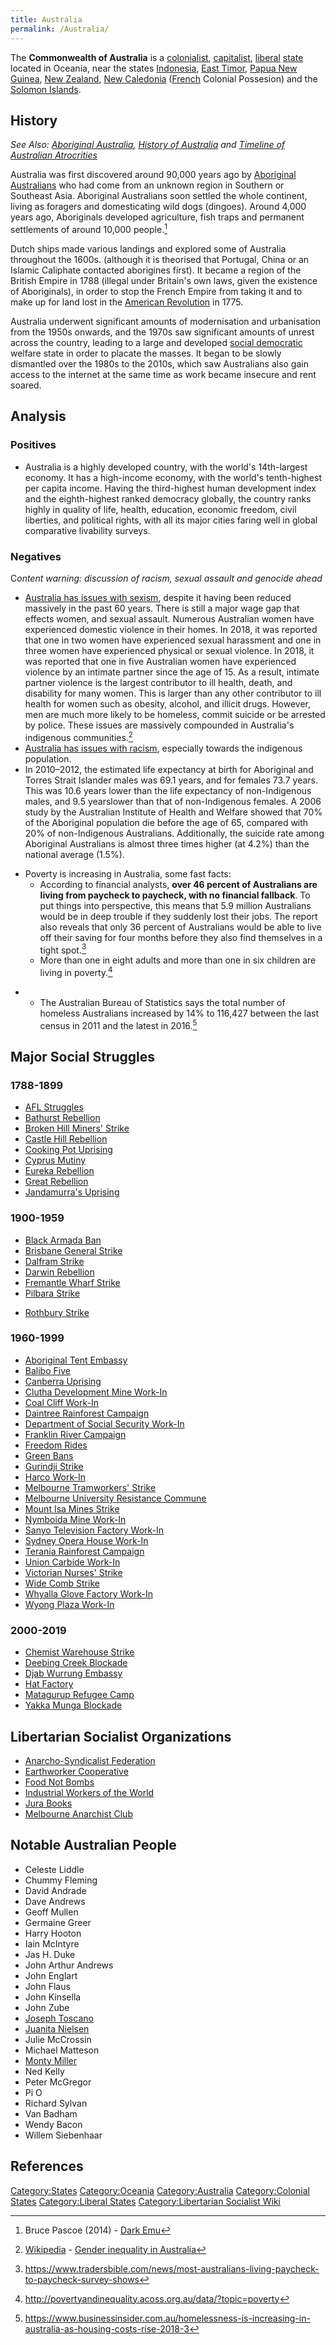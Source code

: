 ```yaml
---
title: Australia
permalink: /Australia/
---
```


The **Commonwealth of Australia** is a
[colonialist](Colonialism "wikilink"),
[capitalist](Capitalism "wikilink"), [liberal](Liberalism "wikilink")
[state](List_of_States "wikilink") located in Oceania, near the states
[Indonesia](Indonesia "wikilink"), [East
Timor](Democratic_Republic_of_Timor-Leste "wikilink"), [Papua New
Guinea](Papua_New_Guinea "wikilink"), [New
Zealand](New_Zealand "wikilink"), [New
Caledonia](New_Caledonia "wikilink") ([French](France "wikilink")
Colonial Possesion) and the [Solomon
Islands](Solomon_Islands "wikilink").

## History

*See Also: [Aboriginal Australia](Aboriginal_Australia "wikilink"),
[History of Australia](History_of_Australia "wikilink") and [Timeline of
Australian Atrocrities](Timeline_of_Australian_Atrocrities "wikilink")*

Australia was first discovered around 90,000 years ago by [Aboriginal
Australians](Aboriginal_Australians "wikilink") who had come from an
unknown region in Southern or Southeast Asia. Aboriginal Australians
soon settled the whole continent, living as foragers and domesticating
wild dogs (dingoes). Around 4,000 years ago, Aboriginals developed
agriculture, fish traps and permanent settlements of around 10,000
people.[^1]

Dutch ships made various landings and explored some of Australia
throughout the 1600s. (although it is theorised that Portugal, China or
an Islamic Caliphate contacted aborigines first). It became a region of
the British Empire in 1788 (illegal under Britain's own laws, given the
existence of Aboriginals), in order to stop the French Empire from
taking it and to make up for land lost in the [American
Revolution](American_Revolution "wikilink") in 1775.

Australia underwent significant amounts of modernisation and
urbanisation from the 1950s onwards, and the 1970s saw significant
amounts of unrest across the country, leading to a large and developed
[social democratic](Social_Democracy "wikilink") welfare state in order
to placate the masses. It began to be slowly dismantled over the 1980s
to the 2010s, which saw Australians also gain access to the internet at
the same time as work became insecure and rent soared.

## Analysis

### Positives

- Australia is a highly developed country, with the world's 14th-largest
  economy. It has a high-income economy, with the world's tenth-highest
  per capita income. Having the third-highest human development index
  and the eighth-highest ranked democracy globally, the country ranks
  highly in quality of life, health, education, economic freedom, civil
  liberties, and political rights, with all its major cities faring well
  in global comparative livability surveys.

### Negatives

C*ontent warning: discussion of racism, sexual assault and genocide
ahead*

- [Australia has issues with sexism](Sexism_in_Australia "wikilink"),
  despite it having been reduced massively in the past 60 years. There
  is still a major wage gap that effects women, and sexual assault.
  Numerous Australian women have experienced domestic violence in their
  homes. In 2018, it was reported that one in two women have experienced
  sexual harassment and one in three women have experienced physical or
  sexual violence. In 2018, it was reported that one in five Australian
  women have experienced violence by an intimate partner since the age
  of 15. As a result, intimate partner violence is the largest
  contributor to ill health, death, and disability for many women. This
  is larger than any other contributor to ill health for women such as
  obesity, alcohol, and illicit drugs. However, men are much more likely
  to be homeless, commit suicide or be arrested by police. These issues
  are massively compounded in Australia's indigenous communities.[^2]
- [Australia has issues with racism](Racism_in_Australia "wikilink"),
  especially towards the indigenous population.
- In 2010–2012, the estimated life expectancy at birth for Aboriginal
  and Torres Strait Islander males was 69.1 years, and for females 73.7
  years. This was 10.6 years lower than the life expectancy of
  non-Indigenous males, and 9.5 yearslower than that of non-Indigenous
  females. A 2006 study by the Australian Institute of Health and
  Welfare showed that 70% of the Aboriginal population die before the
  age of 65, compared with 20% of non-Indigenous Australians.
  Additionally, the suicide rate among Aboriginal Australians is almost
  three times higher (at 4.2%) than the national average (1.5%).

<!-- -->

- Poverty is increasing in Australia, some fast facts:
  - According to financial analysts, <strong>over 46 percent of
    Australians are living from paycheck to paycheck, with no financial
    fallback</strong>. To put things into perspective, this means that
    5.9 million Australians would be in deep trouble if they suddenly
    lost their jobs. The report also reveals that only 36 percent of
    Australians would be able to live off their saving for four months
    before they also find themselves in a tight spot.[^3]
  - More than one in eight adults and more than one in six children are
    living in poverty.[^4]

<!-- -->

- - The Australian Bureau of Statistics says the total number of
    homeless Australians increased by 14% to 116,427 between the last
    census in 2011 and the latest in 2016.[^5]

## Major Social Struggles

### 1788-1899

- [AFL Struggles](AFL_Struggles_(Australia) "wikilink")
- [Bathurst Rebellion](Bathurst_Rebellion_(1830) "wikilink")
- [Broken Hill Miners'
  Strike](Broken_Hill_Miners'_Strike_(1892) "wikilink")
- [Castle Hill Rebellion](Castle_Hill_Rebellion_(1804) "wikilink")
- [Cooking Pot Uprising](Cooking_Pot_Uprising_(1846) "wikilink")
- [Cyprus Mutiny](Cyprus_Mutiny_(1829) "wikilink")
- [Eureka Rebellion](Eureka_Rebellion_(1854) "wikilink")
- [Great Rebellion](Great_Rebellion_(Australia) "wikilink")
- [Jandamurra's Uprising](Jandamurra's_Uprising "wikilink")

### 1900-1959

- [Black Armada Ban](Black_Armada_Ban "wikilink")
- [Brisbane General Strike](Brisbane_General_Strike_(1912) "wikilink")
- [Dalfram Strike](Dalfram_Strike "wikilink")
- [Darwin Rebellion](Darwin_Rebellion_(1918) "wikilink")
- [Fremantle Wharf Strike](Fremantle_Wharf_Strike_(1956) "wikilink")
- [Pilbara Strike](Pilbara_Strike_(1940s) "wikilink")

<!-- -->

- [Rothbury Strike](Rothbury_Strike_(1929) "wikilink")

### 1960-1999

- [Aboriginal Tent Embassy](Aboriginal_Tent_Embassy "wikilink")
- [Balibo Five](Balibo_Five "wikilink")
- [Canberra Uprising](Canberra_Uprising_(1996) "wikilink")
- [Clutha Development Mine
  Work-In](Clutha_Development_Mine_Work-In "wikilink")
- [Coal Cliff Work-In](Coal_Cliff_Work-In "wikilink")
- [Daintree Rainforest
  Campaign](Daintree_Rainforest_Campaign "wikilink")
- [Department of Social Security
  Work-In](Department_of_Social_Security_Work-In "wikilink")
- [Franklin River Campaign](Franklin_River_Campaign "wikilink")
- [Freedom Rides](Freedom_Rides_(Australia) "wikilink")
- [Green Bans](Green_Bans "wikilink")
- [Gurindji Strike](Gurindji_Strike "wikilink")
- [Harco Work-In](Harco_Work-In "wikilink")
- [Melbourne Tramworkers'
  Strike](Melbourne_Tramworkers'_Strike_(1990) "wikilink")
- [Melbourne University Resistance
  Commune](Melbourne_University_Resistance_Commune "wikilink")
- [Mount Isa Mines Strike](Mount_Isa_Mines_Strike_(1964) "wikilink")
- [Nymboida Mine Work-In](Nymboida_Mine_Work-In "wikilink")
- [Sanyo Television Factory
  Work-In](Sanyo_Television_Factory_Work-In "wikilink")
- [Sydney Opera House Work-In](Sydney_Opera_House_Work-In "wikilink")
- [Terania Rainforest Campaign](Terania_Rainforest_Campaign "wikilink")
- [Union Carbide Work-In](Union_Carbide_Work-In "wikilink")
- [Victorian Nurses' Strike](Victorian_Nurses'_Strike_(1986) "wikilink")
- [Wide Comb Strike](Wide_Comb_Strike_(1983) "wikilink")
- [Whyalla Glove Factory
  Work-In](Whyalla_Glove_Factory_Work-In "wikilink")
- [Wyong Plaza Work-In](Wyong_Plaza_Work-In "wikilink")

### 2000-2019

- [Chemist Warehouse Strike](Chemist_Warehouse_Strike_(2019) "wikilink")
- [Deebing Creek Blockade](Deebing_Creek_Blockade_(2019) "wikilink")
- [Djab Wurrung Embassy](Djab_Wurrung_Embassy "wikilink")
- [Hat Factory](Hat_Factory "wikilink")
- [Matagurup Refugee Camp](Matagurup_Refugee_Camp "wikilink")
- [Yakka Munga Blockade](Yakka_Munga_Blockade_(2019) "wikilink")

## Libertarian Socialist Organizations

- [Anarcho-Syndicalist
  Federation](Anarcho-Syndicalist_Federation_(Australia) "wikilink")
- [Earthworker Cooperative](Earthworker_Cooperative "wikilink")
- [Food Not Bombs](Food_Not_Bombs "wikilink")
- [Industrial Workers of the
  World](Industrial_Workers_of_the_World "wikilink")
- [Jura Books](Jura_Books "wikilink")
- [Melbourne Anarchist Club](Melbourne_Anarchist_Club "wikilink")

## Notable Australian People

- Celeste Liddle
- Chummy Fleming
- David Andrade
- Dave Andrews
- Geoff Mullen
- Germaine Greer
- Harry Hooton
- Iain McIntyre
- Jas H. Duke
- John Arthur Andrews
- John Englart
- John Flaus
- John Kinsella
- John Zube
- [Joseph Toscano](Joseph_Toscano "wikilink")
- [Juanita Nielsen](Juanita_Nielsen "wikilink")
- Julie McCrossin
- Michael Matteson
- [Monty Miller](Monty_Miller "wikilink")
- Ned Kelly
- Peter McGregor
- Pi O
- Richard Sylvan
- Van Badham
- Wendy Bacon
- Willem Siebenhaar

## References

<references />

[Category:States](Category:States "wikilink")
[Category:Oceania](Category:Oceania "wikilink")
[Category:Australia](Category:Australia "wikilink") [Category:Colonial
States](Category:Colonial_States "wikilink") [Category:Liberal
States](Category:Liberal_States "wikilink") [Category:Libertarian
Socialist Wiki](Category:Libertarian_Socialist_Wiki "wikilink")

[^1]: Bruce Pascoe (2014) - [Dark Emu](Dark_Emu "wikilink")

[^2]: [Wikipedia](Wikipedia "wikilink") - [Gender inequality in
    Australia](https://en.wikipedia.org/wiki/Gender_inequality_in_Australia)

[^3]: <https://www.tradersbible.com/news/most-australians-living-paycheck-to-paycheck-survey-shows>

[^4]: <http://povertyandinequality.acoss.org.au/data/?topic=poverty>

[^5]: <https://www.businessinsider.com.au/homelessness-is-increasing-in-australia-as-housing-costs-rise-2018-3>